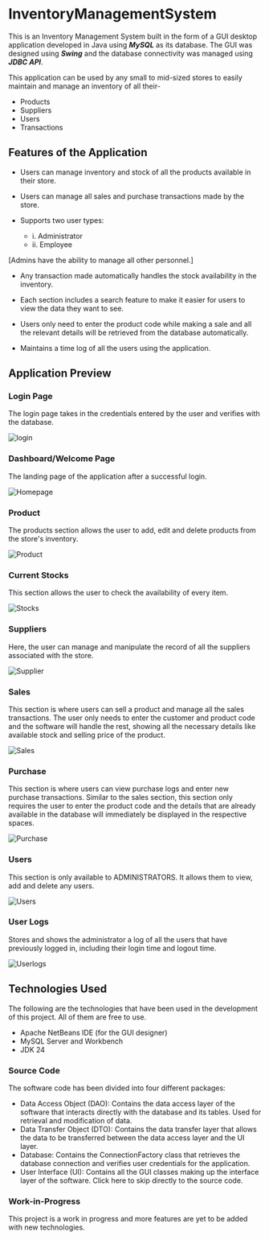 # InventoryManagementSystem

This is an Inventory Management System built in the form of a GUI desktop application developed in Java using **_MySQL_** as its database. The GUI was designed using 
**_Swing_** and the database connectivity was managed using **_JDBC API_**.

This application can be used by any small to mid-sized stores to easily maintain and manage an inventory of all their-

- Products
- Suppliers
- Users
- Transactions

## Features of the Application

- Users can manage inventory and stock of all the products available in their store.

- Users can manage all sales and purchase transactions made by the store.

- Supports two user types:
  * i. Administrator
  * ii. Employee

[Admins have the ability to manage all other personnel.]

- Any transaction made automatically handles the stock availability in the inventory.

- Each section includes a search feature to make it easier for users to view the data they want to see.

- Users only need to enter the product code while making a sale and all the relevant details will be retrieved from the database automatically.

- Maintains a time log of all the users using the application.

## Application Preview

### Login Page
The login page takes in the credentials entered by the user and verifies with the database.

![login](screenshots/LoginPage.png?raw=true)

### Dashboard/Welcome Page
The landing page of the application after a successful login.

![Homepage](screenshots/HomePage.png?raw=true)

### Product 
The products section allows the user to add, edit and delete products from the store's inventory.

![Product](screenshots/ProductPage.png?raw=true)

### Current Stocks
This section allows the user to check the availability of every item.

![Stocks](screenshots/Currentstocks.png?raw=true)

### Suppliers
Here, the user can manage and manipulate the record of all the suppliers associated with the store.

![Supplier](screenshots/SupplierPage.png?raw=true)

### Sales
This section is where users can sell a product and manage all the sales transactions. The user only needs to enter the customer and product code and the software will handle the rest, showing all the necessary details like available stock and selling price of the product.

![Sales](screenshots/SalesPage.png?raw=true)

### Purchase 
This section is where users can view purchase logs and enter new purchase transactions. Similar to the sales section, this section only requires the user to enter the product code and the details that are already available in the database will immediately be displayed in the respective spaces.

![Purchase](screenshots/PurchasePage.png?raw=true)

### Users
This section is only available to ADMINISTRATORS. It allows them to view, add and delete any users.

![Users](screenshots/UsersPage.png?raw=true)

### User Logs
Stores and shows the administrator a log of all the users that have previously logged in, including their login time and logout time.

![Userlogs](screenshots/UserLogs.png?raw=true)

## Technologies Used
The following are the technologies that have been used in the development of this project. All of them are free to use.

* Apache NetBeans IDE (for the GUI designer)
* MySQL Server and Workbench
* JDK 24

### Source Code
The software code has been divided into four different packages:

* Data Access Object (DAO): Contains the data access layer of the software that interacts directly with the database and its tables. Used for retrieval and modification of data.
* Data Transfer Object (DTO): Contains the data transfer layer that allows the data to be transferred between the data access layer and the UI layer.
* Database: Contains the ConnectionFactory class that retrieves the database connection and verifies user credentials for the application.
* User Interface (UI): Contains all the GUI classes making up the interface layer of the software.
Click here to skip directly to the source code.

### Work-in-Progress
This project is a work in progress and more features are yet to be added with new technologies.

